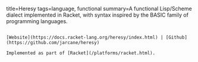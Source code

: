 title=Heresy
tags=language, functional
summary=A functional Lisp/Scheme dialect implemented in Racket, with syntax inspired by the BASIC family of programming languages.
~~~~~~

[Website](https://docs.racket-lang.org/heresy/index.html) | [Github](https://github.com/jarcane/heresy)

Implemented as part of [Racket](/platforms/racket.html).
